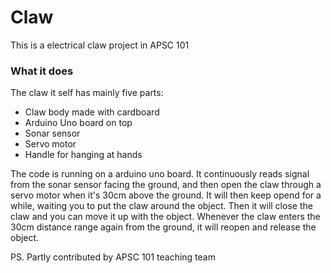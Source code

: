 # Claw

This is a electrical claw project in APSC 101

### What it does
  The claw it self has mainly five parts:
  - Claw body made with cardboard
  - Arduino Uno board on top
  - Sonar sensor
  - Servo motor
  - Handle for hanging at hands
  
  The code is running on a arduino uno board. It continuously reads signal from the sonar sensor facing the ground, and then open the claw through a servo motor when it's 30cm above the ground. It will then keep opend for a while, waiting you to put the claw around the object. Then it will close the claw and you can move it up with the object. Whenever the claw enters the 30cm distance range again from the ground, it will reopen and release the object.

PS. Partly contributed by APSC 101 teaching team

